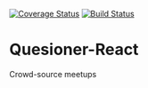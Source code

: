 [![Coverage Status](https://coveralls.io/repos/github/jonathanmusila/Quesioner-React/badge.svg)](https://coveralls.io/github/jonathanmusila/Quesioner-React) [![Build Status](https://travis-ci.com/jonathanmusila/Quesioner-React.svg?branch=develop)](https://travis-ci.com/jonathanmusila/Quesioner-React)

# Quesioner-React
Crowd-source meetups
